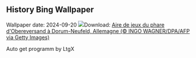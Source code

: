 ## History Bing Wallpaper
Wallpaper date: 2024-09-20
![](https://www.bing.com/th?id=OHR.PiratePlayground_FR-CA8074747017_UHD.jpg&w=1000)Download: [Aire de jeux du phare d'Obereversand à Dorum-Neufeld, Allemagne (© INGO WAGNER/DPA/AFP via Getty Images)](https://www.bing.com/th?id=OHR.PiratePlayground_FR-CA8074747017_UHD.jpg)

Auto get programm by LtgX
